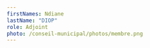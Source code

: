 ```yaml
---
firstNames: Ndiane
lastName: "DIOP"
role: Adjoint
photo: /conseil-municipal/photos/membre.png
---
```

